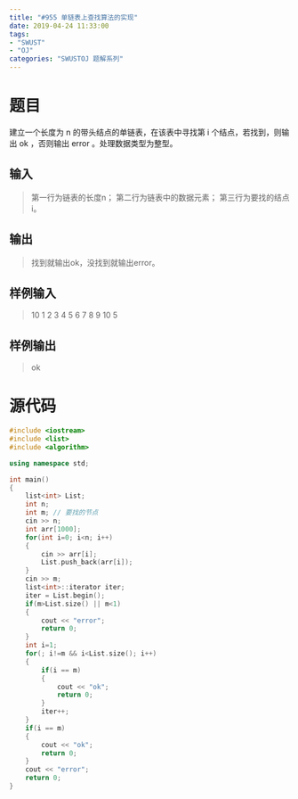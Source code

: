 ```yaml
---
title: "#955 单链表上查找算法的实现"
date: 2019-04-24 11:33:00
tags:
- "SWUST"
- "OJ"
categories: "SWUSTOJ 题解系列"
---
```


# 题目

建立一个长度为 n 的带头结点的单链表，在该表中寻找第 i 个结点，若找到，则输出 ok ，否则输出 error 。处理数据类型为整型。

<!-- more -->

## 输入

> 第一行为链表的长度n； 
> 第二行为链表中的数据元素；
> 第三行为要找的结点i。

## 输出

> 找到就输出ok，没找到就输出error。

## 样例输入

> 10
> 1 2 3 4 5 6 7 8 9 10
> 5

## 样例输出

> ok

# 源代码

```cpp
#include <iostream>
#include <list>
#include <algorithm>

using namespace std;

int main()
{
    list<int> List;
    int n;
    int m; // 要找的节点
    cin >> n;
    int arr[1000];
    for(int i=0; i<n; i++)
    {
        cin >> arr[i];
        List.push_back(arr[i]);
    }
    cin >> m;
    list<int>::iterator iter;
    iter = List.begin();
    if(m>List.size() || m<1)
    {
        cout << "error";
        return 0;
    }
    int i=1;
    for(; i!=m && i<List.size(); i++)
    {
        if(i == m)
        {
            cout << "ok";
            return 0;
        }
        iter++;
    }
    if(i == m)
    {
        cout << "ok";
        return 0;
    }
    cout << "error";
    return 0;
}
```
